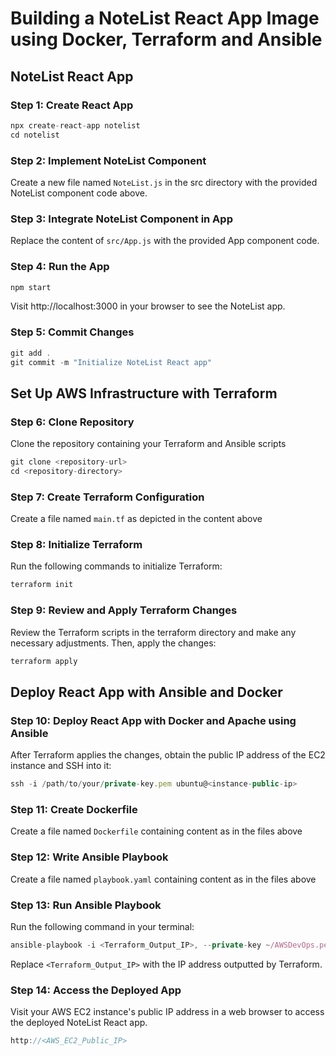 # Building a NoteList React App Image using Docker, Terraform and Ansible

## NoteList React App

### Step 1: Create React App
```js
npx create-react-app notelist
cd notelist
```

### Step 2: Implement NoteList Component
Create a new file named `NoteList.js` in the src directory with the provided NoteList component code above.

### Step 3: Integrate NoteList Component in App
Replace the content of `src/App.js` with the provided App component code.

### Step 4: Run the App
```js
npm start
```
Visit http://localhost:3000 in your browser to see the NoteList app.

### Step 5: Commit Changes
```js
git add .
git commit -m "Initialize NoteList React app"
```

## Set Up AWS Infrastructure with Terraform
### Step 6: Clone Repository
Clone the repository containing your Terraform and Ansible scripts
```js
git clone <repository-url>
cd <repository-directory>
```

### Step 7: Create Terraform Configuration
Create a file named `main.tf` as depicted in the content above

### Step 8: Initialize Terraform
Run the following commands to initialize Terraform:
```js
terraform init
```

### Step 9: Review and Apply Terraform Changes
Review the Terraform scripts in the terraform directory and make any necessary adjustments. Then, apply the changes:
```js
terraform apply
```

## Deploy React App with Ansible and Docker
### Step 10: Deploy React App with Docker and Apache using Ansible
After Terraform applies the changes, obtain the public IP address of the EC2 instance and SSH into it:
```js
ssh -i /path/to/your/private-key.pem ubuntu@<instance-public-ip>
```

### Step 11: Create Dockerfile
Create a file named `Dockerfile` containing content as in the files above

### Step 12: Write Ansible Playbook
Create a file named `playbook.yaml` containing content as in the files above

### Step 13: Run Ansible Playbook
Run the following command in your terminal:
```js
ansible-playbook -i <Terraform_Output_IP>, --private-key ~/AWSDevOps.pem deploy_app.yaml
```
Replace `<Terraform_Output_IP>` with the IP address outputted by Terraform.

### Step 14: Access the Deployed App
Visit your AWS EC2 instance's public IP address in a web browser to access the deployed NoteList React app.
```js
http://<AWS_EC2_Public_IP>
```













